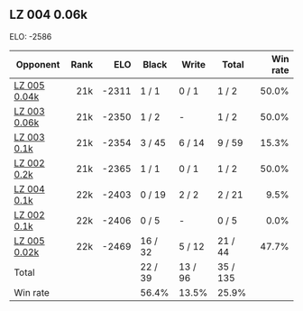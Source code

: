 ## LZ 004 0.06k ##

ELO: -2586

Opponent | Rank | ELO | Black | Write | Total | Win rate
---------|-----:|----:|-------|-------|-------|-------:
[LZ 005 0.04k](LZ%20005%200.04k.md) | 21k | -2311 | 1 / 1 | 0 / 1 | 1 / 2 | 50.0%
[LZ 003 0.06k](LZ%20003%200.06k.md) | 21k | -2350 | 1 / 2 | - | 1 / 2 | 50.0%
[LZ 003 0.1k](LZ%20003%200.1k.md) | 21k | -2354 | 3 / 45 | 6 / 14 | 9 / 59 | 15.3%
[LZ 002 0.2k](LZ%20002%200.2k.md) | 21k | -2365 | 1 / 1 | 0 / 1 | 1 / 2 | 50.0%
[LZ 004 0.1k](LZ%20004%200.1k.md) | 22k | -2403 | 0 / 19 | 2 / 2 | 2 / 21 | 9.5%
[LZ 002 0.1k](LZ%20002%200.1k.md) | 22k | -2406 | 0 / 5 | - | 0 / 5 | 0.0%
[LZ 005 0.02k](LZ%20005%200.02k.md) | 22k | -2469 | 16 / 32 | 5 / 12 | 21 / 44 | 47.7%
Total | | | 22 / 39 | 13 / 96 | 35 / 135 | 
Win rate| | | 56.4% | 13.5% | 25.9% | 
